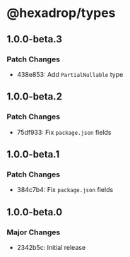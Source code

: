 # @hexadrop/types

## 1.0.0-beta.3

### Patch Changes

- 438e853: Add `PartialNullable` type

## 1.0.0-beta.2

### Patch Changes

- 75df933: Fix `package.json` fields

## 1.0.0-beta.1

### Patch Changes

- 384c7b4: Fix `package.json` fields

## 1.0.0-beta.0

### Major Changes

- 2342b5c: Initial release
